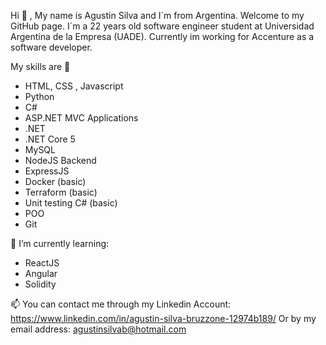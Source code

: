 
Hi 👋 , My name is Agustin Silva and I´m from Argentina.
Welcome to my GitHub page. I´m a 22 years old software engineer student at Universidad Argentina de la Empresa (UADE).
Currently im working for Accenture as a software developer.

My skills are 👀
- HTML, CSS , Javascript
- Python
- C#
- ASP.NET MVC Applications 
- .NET
- .NET Core 5
- MySQL
- NodeJS Backend
- ExpressJS 
- Docker (basic)
- Terraform (basic)
- Unit testing C# (basic)
- POO
- Git

🌱 I’m currently learning:
- ReactJS
- Angular
- Solidity

📫 You can contact me through my Linkedin Account: https://www.linkedin.com/in/agustin-silva-bruzzone-12974b189/
Or by my email address: agustinsilvab@hotmail.com









